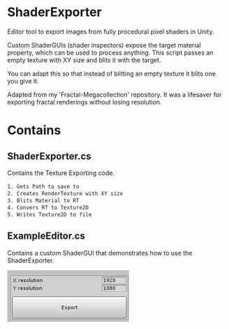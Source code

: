 # ShaderExporter

Editor tool to export images from fully procedural pixel shaders in Unity.

Custom ShaderGUIs (shader inspectors) expose the target material property, which can be used to process anything.
This script passes an empty texture with XY size and blits it with the target.

You can adapt this so that instead of blitting an empty texture it blits one you give it.

Adapted from my 'Fractal-Megacollection' repository. It was a lifesaver for exporting fractal renderings without losing resolution.

# Contains

## ShaderExporter.cs

Contains the Texture Exporting code.

	1. Gets Path to save to
	2. Creates RenderTexture with XY size
	3. Blits Material to RT
	4. Convers RT to Texture2D
	5. Writes Texture2D to file

## ExampleEditor.cs

Contains a custom ShaderGUI that demonstrates how to use the ShaderExporter.

![Example](Example.PNG "Render")
